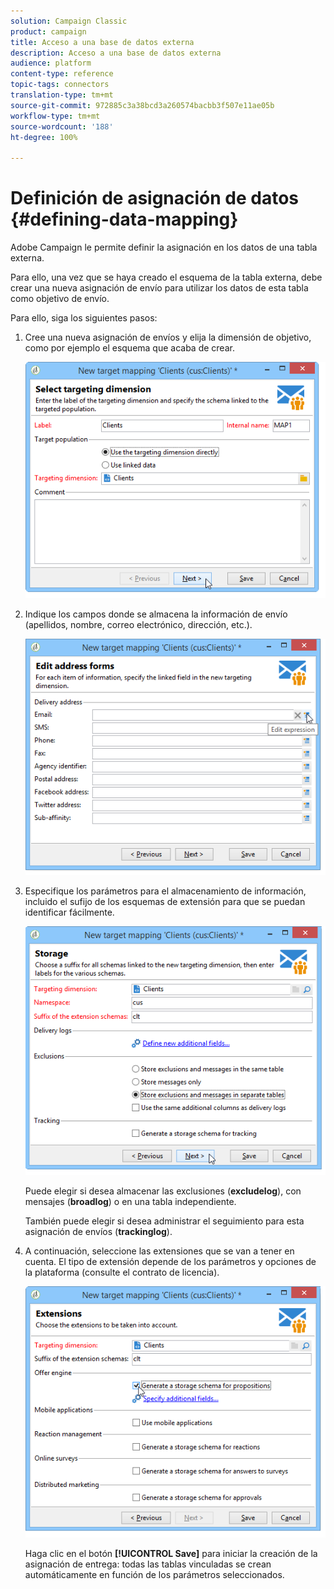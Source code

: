 ```yaml
---
solution: Campaign Classic
product: campaign
title: Acceso a una base de datos externa
description: Acceso a una base de datos externa
audience: platform
content-type: reference
topic-tags: connectors
translation-type: tm+mt
source-git-commit: 972885c3a38bcd3a260574bacbb3f507e11ae05b
workflow-type: tm+mt
source-wordcount: '188'
ht-degree: 100%

---
```



# Definición de asignación de datos {#defining-data-mapping}

Adobe Campaign le permite definir la asignación en los datos de una tabla externa.

Para ello, una vez que se haya creado el esquema de la tabla externa, debe crear una nueva asignación de envío para utilizar los datos de esta tabla como objetivo de envío.

Para ello, siga los siguientes pasos:

1. Cree una nueva asignación de envíos y elija la dimensión de objetivo, como por ejemplo el esquema que acaba de crear.

   ![](assets/wf_new_mapping_create_fda.png)

1. Indique los campos donde se almacena la información de envío (apellidos, nombre, correo electrónico, dirección, etc.).

   ![](assets/wf_new_mapping_define_join.png)

1. Especifique los parámetros para el almacenamiento de información, incluido el sufijo de los esquemas de extensión para que se puedan identificar fácilmente.

   ![](assets/wf_new_mapping_define_names.png)

   Puede elegir si desea almacenar las exclusiones (**excludelog**), con mensajes (**broadlog**) o en una tabla independiente.

   También puede elegir si desea administrar el seguimiento para esta asignación de envíos (**trackinglog**).

1. A continuación, seleccione las extensiones que se van a tener en cuenta. El tipo de extensión depende de los parámetros y opciones de la plataforma (consulte el contrato de licencia).

   ![](assets/wf_new_mapping_define_extensions.png)

   Haga clic en el botón **[!UICONTROL Save]** para iniciar la creación de la asignación de entrega: todas las tablas vinculadas se crean automáticamente en función de los parámetros seleccionados.
